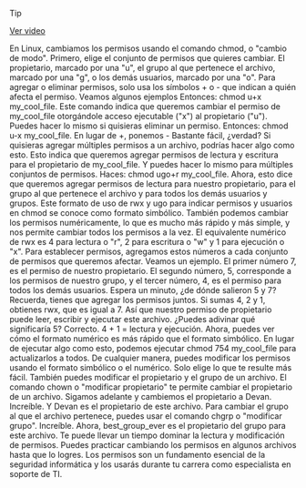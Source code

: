 > [!TIP]  
> [Ver video](https://youtu.be/TtLEUFjyJ2M)

En Linux, cambiamos los permisos usando el comando chmod,
o "cambio de modo". Primero, elige el conjunto de permisos
que quieres cambiar. El propietario, marcado por una "u",
el grupo al que pertenece el archivo, marcado por una "g",
o los demás usuarios, marcado por una "o". Para agregar o eliminar permisos,
solo usa los símbolos + o - que indican
a quién afecta el permiso. Veamos algunos ejemplos Entonces: chmod u+x my_cool_file. Este comando indica
que queremos cambiar el permiso de my_cool_file otorgándole acceso ejecutable ("x")
al propietario ("u"). Puedes hacer lo mismo
si quisieras eliminar un permiso. Entonces: chmod u-x my_cool_file. En lugar de +, ponemos - Bastante fácil, ¿verdad? Si quisieras agregar múltiples permisos
a un archivo, podrías hacer algo como esto. Esto indica que queremos agregar
permisos de lectura y escritura para el propietario de my_cool_file. Y puedes hacer lo mismo
para múltiples conjuntos de permisos. Haces: chmod ugo+r my_cool_file. Ahora, esto dice que queremos agregar
permisos de lectura para nuestro propietario, para el grupo al que pertenece el archivo
y para todos los demás usuarios y grupos. Este formato de uso de rwx y ugo
para indicar permisos y usuarios en chmod
se conoce como formato simbólico. También podemos cambiar los permisos numéricamente,
lo que es mucho más rápido y más simple, y nos permite cambiar
todos los permisos a la vez. El equivalente numérico de rwx es
4 para lectura o "r", 2 para escritura o "w" y 1 para ejecución o "x". Para establecer permisos,
agregamos estos números a cada conjunto de permisos que queremos afectar. Veamos un ejemplo. El primer número 7,
es el permiso de nuestro propietario. El segundo número, 5, corresponde a los permisos
de nuestro grupo, y el tercer número, 4, es el permiso para todos los demás usuarios. Espera un minuto,
¿de dónde salieron 5 y 7? Recuerda, tienes que agregar
los permisos juntos. Si sumas 4, 2 y 1, obtienes rwx,
que es igual a 7. Así que nuestro permiso de propietario puede leer,
escribir y ejecutar este archivo. ¿Puedes adivinar qué significaría 5? Correcto. 4 + 1 = lectura y ejecución. Ahora, puedes ver cómo el formato numérico
es más rápido que el formato simbólico. En lugar de ejecutar algo como esto, podemos ejecutar chmod 754 my_cool_file
para actualizarlos a todos. De cualquier manera, puedes modificar los permisos
usando el formato simbólico o el numérico. Solo elige lo que te resulte más fácil. También puedes modificar el propietario
y el grupo de un archivo. El comando chown o "modificar propietario"
te permite cambiar el propietario de un archivo. Sigamos adelante
y cambiemos el propietario a Devan. Increíble. Y Devan es el propietario de este archivo. Para cambiar el grupo al que el archivo pertenece,
puedes usar el comando chgrp o "modificar grupo". Increíble. Ahora, best_group_ever
es el propietario del grupo para este archivo. Te puede llevar un tiempo dominar
la lectura y modificación de permisos. Puedes practicar cambiando los permisos en algunos archivos
hasta que lo logres. Los permisos son un fundamento esencial
de la seguridad informática y los usarás durante tu carrera
como especialista en soporte de TI.